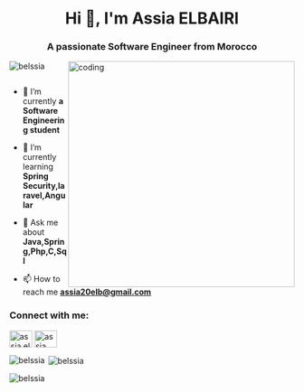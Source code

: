 <h1 align="center">Hi 👋, I'm Assia ELBAIRI</h1>
<h3 align="center">A passionate Software Engineer from Morocco</h3>
<img align="right" alt="coding" width="400" src="https://miro.medium.com/max/1400/1*qdAW1TjCN57h1lbuuzvchg.gif">

<p align="left"> <img src="https://komarev.com/ghpvc/?username=belssia&label=Profile%20views&color=0e75b6&style=flat" alt="belssia" /> </p>

<p align="left"> <a href="https://twitter.com/" target="blank"><img src="https://img.shields.io/twitter/follow/?logo=twitter&style=for-the-badge" alt="" /></a> </p>

- 🔭 I’m currently **a Software Engineering student**

- 🌱 I’m currently learning **Spring Security,laravel,Angular**

- 💬 Ask me about **Java,Spring,Php,C,Sql**

- 📫 How to reach me **assia20elb@gmail.com**

<h3 align="left">Connect with me:</h3>
<p align="left">
<a href="https://linkedin.com/in/assia el bairi" target="blank"><img align="center" src="https://raw.githubusercontent.com/rahuldkjain/github-profile-readme-generator/master/src/images/icons/Social/linked-in-alt.svg" alt="assia el bairi" height="30" width="40" /></a>
<a href="https://fb.com/assia elb" target="blank"><img align="center" src="https://raw.githubusercontent.com/rahuldkjain/github-profile-readme-generator/master/src/images/icons/Social/facebook.svg" alt="assia elb" height="30" width="40" /></a>
</p>

<p><img align="left" src="https://github-readme-stats.vercel.app/api/top-langs?username=belssia&show_icons=true&locale=en&layout=compact" alt="belssia" /></p>

<p>&nbsp;<img align="center" src="https://github-readme-stats.vercel.app/api?username=belssia&show_icons=true&locale=en" alt="belssia" /></p>

<p><img align="center" src="https://github-readme-streak-stats.herokuapp.com/?user=belssia&" alt="belssia" /></p>
